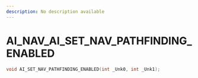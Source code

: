 ```yaml
---
description: No description available 
---
```


# AI_NAV\_AI_SET_NAV_PATHFINDING_ENABLED

```cpp
void AI_SET_NAV_PATHFINDING_ENABLED(int _Unk0, int _Unk1);
```